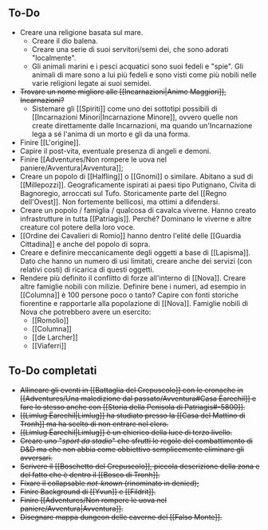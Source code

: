 ## To-Do
- Creare una religione basata sul mare. 
	- Creare il dio balena.
	- Creare una serie di suoi servitori/semi dei, che sono adorati "localmente".
	- Gli animali marini e i pesci acquatici sono suoi fedeli e "spie". Gli animali di mare sono a lui più fedeli e sono visti come più nobili nelle varie religioni legate ai suoi semidei.
- ~~Trovare un nome migliore alle [[Incarnazioni|Anime Maggiori]], Incarnazioni?~~ 
	- Sistemare gli [[Spiriti]] come uno dei sottotipi  possibili di [[Incarnazioni Minori|Incarnazione Minore]], ovvero quelle non create direttamente dalle Incarnazioni, ma quando un'Incarnazione lega a sé l'anima di un morto e gli da una forma. 
- Finire [[L'origine]].
- Capire il post-vita, eventuale presenza di angeli e demoni.
- Finire [[Adventures/Non rompere le uova nel paniere/Avventura|Avventura]];
- Creare un popolo di [[Halfling]] o [[Gnomi]] o similare. Abitano a sud di [[Millepozzi]]. Geograficamente ispirati ai paesi tipo Putignano, Civita di Bagnoregio, arroccati sul Tufo. Storicamente parte del [[Regno dell'Ovest]]. Non fortemente bellicosi, ma ottimi a difendersi. 
- Creare un popolo / famiglia / qualcosa di cavalca viverne. Hanno creato infrastrutture in tutta [[Patriagis]]. Perché? Dominano le viverne e altre creature col potere della loro voce. 
- [[Ordine dei Cavalieri di Romio]] hanno dentro l'elité delle [[Guardia Cittadina]] e anche del popolo di sopra.
- Creare e definire meccanicamente degli oggetti a base di [[Lapisma]]. Dato che hanno un numero di usi limitati, creare anche dei servizi (con relativi costi) di ricarica di questi oggetti. 
- Rendere più definito il conflitto di forze all'interno di [[Nova]]. Creare altre famiglie nobili con milizie. Definire bene i numeri, ad esempio in [[Columna]] è 100 persone poco o tanto? Capire con fonti storiche fiorentine e rapportarle alla popolazione di [[Nova]]. Famiglie nobili di Nova che potrebbero avere un esercito: 
	- [[Romolio]]
	- [[Columna]]
	- [[de Larcher]]
	- [[Viaferri]]


## To-Do completati
- ~~Allineare gli eventi in [[Battaglia del Crepuscolo]] con le cronache in [[Adventures/Una maledizione dal passato/Avventura#Casa Ëarechil]] e fare lo stesso anche con [[Storia della Penisola di Patriagis#-5800]].~~ 
- ~~[[Limlug Ëarechil|Limlug]] ha studiato presso la [[Casa del Mattino di Tronh]] ma ha scelto di non entrare nel clero.~~
- ~~[[Limlug Ëarechil|Limlug]] è un chierico della luce di terzo livello.~~
- ~~Creare uno "*sport da stadio*" che sfrutti le regole del combattimento di D&D ma che non abbia come obbiettivo semplicemente eliminare gli avversari.~~ 
- ~~Scrivere il [[Boschetto del Crepuscolo]], piccola descrizione della zona e del fatto che è dentro il [[Bosco di Tronh]].~~ 
- ~~Fixare il collapsable *not-known* (rinominato in denied);~~
- ~~Finire Background di [[Yvun]] e [[Fildrit]].~~
- ~~Finire [[Adventures/Non rompere le uova nel paniere/Avventura|Avventura]].~~
- ~~Disegnare mappa dungeon delle caverne del [[Falso Monte]].~~ 

